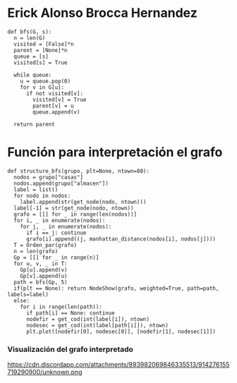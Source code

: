 # Erick Alonso Brocca Hernandez

```
def bfs(G, s):
  n = len(G)
  visited = [False]*n
  parent = [None]*n
  queue = [s]
  visited[s] = True

  while queue:
    u = queue.pop(0)
    for v in G[u]:
      if not visited[v]:
        visited[v] = True
        parent[v] = u
        queue.append(v)

  return parent
```

# Función para interpretación el grafo

```
def structure_bfs(grupo, plt=None, ntown=80):
  nodos = grupo["casas"]
  nodos.append(grupo["almacen"])
  label = list()
  for nodo in nodos:
    label.append(str(get_node(nodo, ntown)))
  label[-1] = str(get_node(nodo, ntown))
  grafo = [[] for _ in range(len(nodos))]
  for i, _ in enumerate(nodos):
    for j, _ in enumerate(nodos):
      if i == j: continue
      grafo[i].append((j, manhattan_distance(nodos[i], nodos[j])))
  T = Orden_par(grafo)
  n = len(grafo)
  Gp = [[] for _ in range(n)]
  for u, v, _ in T:
    Gp[u].append(v)
    Gp[v].append(u)
  path = bfs(Gp, 5)
  if(plt == None): return NodeShow(grafo, weighted=True, path=path, labels=label)
  else: 
    for i in range(len(path)):
      if path[i] == None: continue
      nodefir = get_cod(int(label[i]), ntown)
      nodesec = get_cod(int(label[path[i]]), ntown)
      plt.plot([nodefir[0], nodesec[0]], [nodefir[1], nodesec[1]])
```
 ### Visualización del grafo interpretado
 https://cdn.discordapp.com/attachments/893982069846335513/914276155719290900/unknown.png
 
